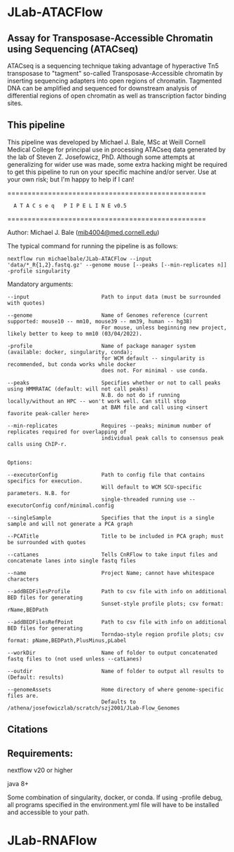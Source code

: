 # JLab-ATACFlow #


## Assay for Transposase-Accessible Chromatin using Sequencing (ATACseq) ##


ATACseq is a sequencing technique taking advantage of hyperactive Tn5 transposase to "tagment" so-called Transposase-Accessible chromatin by inserting sequencing adapters into open regions of chromatin. Tagmented DNA can be amplified and sequenced for downstream analysis of differential regions of open chromatin as well as transcription factor binding sites.

## This pipeline

This pipeline was developed by Michael J. Bale, MSc at Weill Cornell Medical College for principal use in processing ATACseq data generated by the lab of Steven Z. Josefowicz, PhD. Although some attempts at generalizing for wider use was made, some extra hacking might be required to get this pipeline to run on your specific machine and/or server. Use at your own risk; but I'm happy to help if I can!

=================================================


      A T A C s e q   P I P E L I N E v0.5
      
=================================================

Author: Michael J. Bale (mib4004@med.cornell.edu)

The typical command for running the pipeline is as follows:

`nextflow run michaelbale/JLab-ATACFlow --input 'data/*_R{1,2}.fastq.gz' --genome mouse [--peaks [--min-replicates n]] -profile singularity`

Mandatory arguments:
```
--input						  Path to input data (must be surrounded with quotes)

--genome					  Name of Genomes reference (current supported: mouse10 -- mm10, mouse39 -- mm39, human -- hg38)
							  For mouse, unless beginning new project, likely better to keep to mm10 (03/04/2022).

-profile                      Name of package manager system (available: docker, singularity, conda);
                              for WCM default -- singularity is recommended, but conda works while docker 
                              does not. For minimal - use conda.

--peaks			  			  Specifies whether or not to call peaks using HMMRATAC (default: will not call peaks)
							  N.B. do not do if running locally/without an HPC -- won't work well. Can still stop
							  at BAM file and call using <insert favorite peak-caller here>

--min-replicates			  Requires --peaks; minimum number of replicates required for overlapping of 
							  individual peak calls to consensus peak calls using ChIP-r.


Options:

--executorConfig              Path to config file that contains specifics for execution. 
                              Will default to WCM SCU-specific parameters. N.B. for
                              single-threaded running use --executorConfig conf/minimal.config

--singleSample                Specifies that the input is a single sample and will not generate a PCA graph

--PCATitle                    Title to be included in PCA graph; must be surrounded with quotes

--catLanes                    Tells CnRFlow to take input files and concatenate lanes into single fastq files

--name                        Project Name; cannot have whitespace characters

--addBEDFilesProfile          Path to csv file with info on additional BED files for generating
                              Sunset-style profile plots; csv format: rName,BEDPath

--addBEDFilesRefPoint         Path to csv file with info on additional BED files for generating
                              Torndao-style region profile plots; csv format: pName,BEDPath,PlusMinus,pLabel

--workDir                     Name of folder to output concatenated fastq files to (not used unless --catLanes)

--outdir                      Name of folder to output all results to (Default: results)

--genomeAssets                Home directory of where genome-specific files are. 
                              Defaults to /athena/josefowiczlab/scratch/szj2001/JLab-Flow_Genomes
```

## Citations


## Requirements:

nextflow v20 or higher

java 8+

Some combination of singularity, docker, or conda. If using -profile debug, all programs specified in the environment.yml file will have to be installed and accessible to your path.


# JLab-RNAFlow
